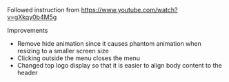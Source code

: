 Followed instruction from https://www.youtube.com/watch?v=gXkqy0b4M5g

Improvements

- Remove hide animation since it causes phantom animation when resizing to a smaller screen size
- Clicking outside the menu closes the menu
- Changed top logo display so that it is easier to align body content to the header
